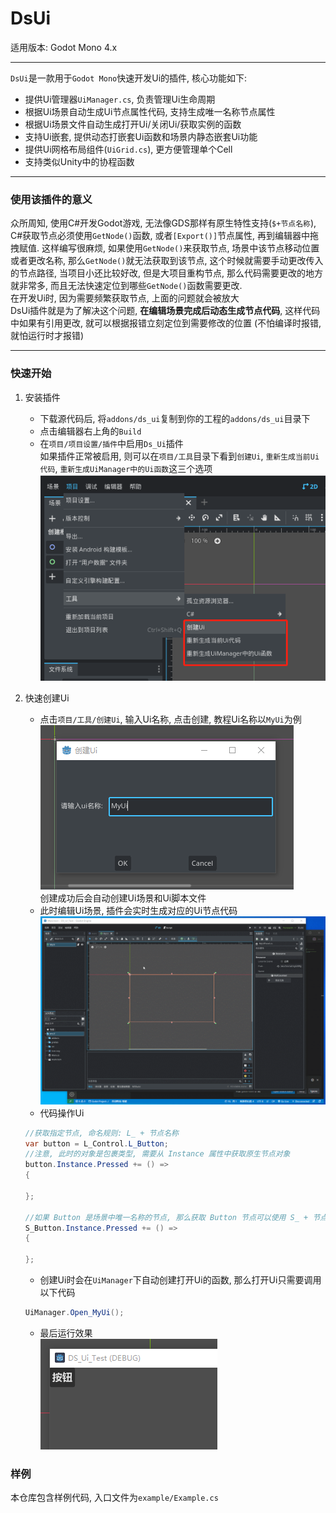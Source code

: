 # DsUi

适用版本: Godot Mono 4.x

---
`DsUi`是一款用于`Godot Mono`快速开发Ui的插件, 核心功能如下:
* 提供Ui管理器`UiManager.cs`, 负责管理Ui生命周期
* 根据Ui场景自动生成Ui节点属性代码, 支持生成唯一名称节点属性
* 根据Ui场景文件自动生成打开Ui/关闭Ui/获取实例的函数
* 支持Ui嵌套, 提供动态打嵌套Ui函数和场景内静态嵌套Ui功能
* 提供Ui网格布局组件(`UiGrid.cs`), 更方便管理单个Cell
* 支持类似Unity中的协程函数

---
### 使用该插件的意义
众所周知, 使用C#开发Godot游戏, 无法像GDS那样有原生特性支持(`$+节点名称`), C#获取节点必须使用`GetNode()`函数, 或者`[Export()]`节点属性, 再到编辑器中拖拽赋值. 这样编写很麻烦, 如果使用`GetNode()`来获取节点, 场景中该节点移动位置或者更改名称, 那么`GetNode()`就无法获取到该节点, 这个时候就需要手动更改传入的节点路径, 当项目小还比较好改, 但是大项目重构节点, 那么代码需要更改的地方就非常多, 而且无法快速定位到哪些`GetNode()`函数需要更改.  
在开发Ui时, 因为需要频繁获取节点, 上面的问题就会被放大  
DsUi插件就是为了解决这个问题, **在编辑场景完成后动态生成节点代码**, 这样代码中如果有引用更改, 就可以根据报错立刻定位到需要修改的位置 (不怕编译时报错, 就怕运行时才报错)

---
### 快速开始
1. 安装插件
   * 下载源代码后, 将`addons/ds_ui`复制到你的工程的`addons/ds_ui`目录下
   * 点击编辑器右上角的`Build`
   * 在`项目/项目设置/插件`中启用`Ds_Ui`插件  
   如果插件正常被启用, 则可以在`项目/工具`目录下看到`创建Ui`, `重新生成当前Ui代码`, `重新生成UiManager中的Ui函数`这三个选项  
   ![img.png](image/img.png)  

2. 快速创建Ui
    * 点击`项目/工具/创建Ui`, 输入Ui名称, 点击创建, 教程Ui名称以`MyUi`为例  
    ![img.png](image/img2.png)  
    创建成功后会自动创建Ui场景和Ui脚本文件  
    * 此时编辑Ui场景, 插件会实时生成对应的Ui节点代码  
    ![gif.gif](image/gif.gif)  
    * 代码操作Ui
    ```csharp
    //获取指定节点, 命名规则: L_ + 节点名称
    var button = L_Control.L_Button;
    //注意, 此时的对象是包裹类型, 需要从 Instance 属性中获取原生节点对象
    button.Instance.Pressed += () =>
    {
        
    };
    
    //如果 Button 是场景中唯一名称的节点, 那么获取 Button 节点可以使用 S_ + 节点名称 缩写方式
    S_Button.Instance.Pressed += () =>
    {
        
    };
    ```
    * 创建Ui时会在`UiManager`下自动创建打开Ui的函数, 那么打开Ui只需要调用以下代码
    ```csharp
    UiManager.Open_MyUi();
    ```
    * 最后运行效果  
    ![img.png](image/img3.png)

### 样例
本仓库包含样例代码, 入口文件为`example/Example.cs`